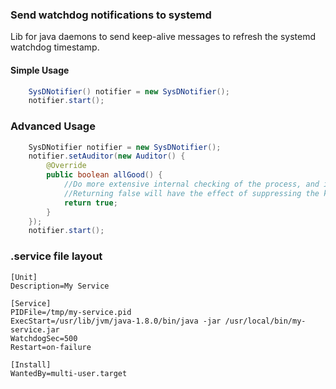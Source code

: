 ### Send watchdog notifications to systemd

Lib for java daemons to send keep-alive messages to refresh the systemd watchdog timestamp.
 
#### Simple Usage
 
```java
	SysDNotifier() notifier = new SysDNotifier();
 	notifier.start();
```
 
### Advanced Usage
```java
	SysDNotifier notifier = new SysDNotifier();
	notifier.setAuditor(new Auditor() {
		@Override
		public boolean allGood() {				
			//Do more extensive internal checking of the process, and if it's ok, return true.
			//Returning false will have the effect of suppressing the keep-alive message, causing systemd to kill and restart the process. 
			return true;
		}
	});
	notifier.start();
 ```
 
### .service file layout 
```shell
[Unit]
Description=My Service

[Service]
PIDFile=/tmp/my-service.pid
ExecStart=/usr/lib/jvm/java-1.8.0/bin/java -jar /usr/local/bin/my-service.jar
WatchdogSec=500
Restart=on-failure

[Install]
WantedBy=multi-user.target

```
  